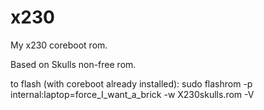 # x230

My x230 coreboot rom.

Based on Skulls non-free rom.

to flash (with coreboot already installed):
sudo flashrom -p internal:laptop=force_I_want_a_brick -w X230skulls.rom -V

